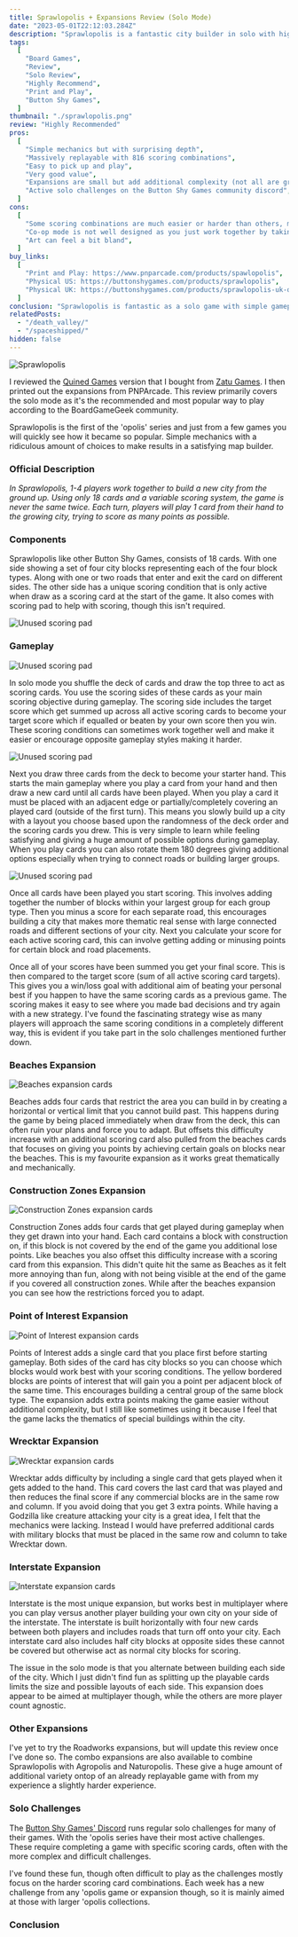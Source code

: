 ```yaml
---
title: Sprawlopolis + Expansions Review (Solo Mode)
date: "2023-05-01T22:12:03.284Z"
description: "Sprawlopolis is a fantastic city builder in solo with high replayability."
tags:
  [
    "Board Games",
    "Review",
    "Solo Review",
    "Highly Recommend",
    "Print and Play",
    "Button Shy Games",
  ]
thumbnail: "./sprawlopolis.png"
review: "Highly Recommended"
pros:
  [
    "Simple mechanics but with surprising depth",
    "Massively replayable with 816 scoring combinations",
    "Easy to pick up and play",
    "Very good value",
    "Expansions are small but add additional complexity (not all are great though)",
    "Active solo challenges on the Button Shy Games community discord",
  ]
cons:
  [
    "Some scoring combinations are much easier or harder than others, making some combinations unfun",
    "Co-op mode is not well designed as you just work together by taking turns without showing your cards",
    "Art can feel a bit bland",
  ]
buy_links:
  [
    "Print and Play: https://www.pnparcade.com/products/spawlopolis",
    "Physical US: https://buttonshygames.com/products/sprawlopolis",
    "Physical UK: https://buttonshygames.com/products/sprawlopolis-uk-only",
  ]
conclusion: "Sprawlopolis is fantastic as a solo game with simple gameplay that manages to have plenty of depth with only 18 cards. Random scoring goals adds so much replayability making it one of the best value Button Shy Games. Though the multiplayer is lackluster so I would recommend trying purpose built multiplayer Button Shy Games or playing with the Interstate expansion with two copies of the base game."
relatedPosts:
  - "/death_valley/"
  - "/spaceshipped/"
hidden: false
---
```


![Sprawlopolis](./sp_box.jpg)

I reviewed the [Quined Games](http://xmedia.quined.nl/shop/sprawlopolis/) version that I bought from [Zatu Games](https://www.board-game.co.uk/product/sprawlopolis/). I then printed out the expansions from PNPArcade. This review primarily covers the solo mode as it's the recommended and most popular way to play according to the BoardGameGeek community.

Sprawlopolis is the first of the 'opolis' series and just from a few games you will quickly see how it became so popular. Simple mechanics with a ridiculous amount of choices to make results in a satisfying map builder.

### Official Description

_In Sprawlopolis, 1-4 players work together to build a new city from the ground up. Using only 18 cards and a variable scoring system, the game is never the same twice. Each turn, players will play 1 card from their hand to the growing city, trying to score as many points as possible._

### Components

Sprawlopolis like other Button Shy Games, consists of 18 cards. With one side showing a set of four city blocks representing each of the four block types. Along with one or two roads that enter and exit the card on different sides. The other side has a unique scoring condition that is only active when draw as a scoring card at the start of the game. It also comes with scoring pad to help with scoring, though this isn't required.

![Unused scoring pad](./sp_unscored.jpg)

### Gameplay

![Unused scoring pad](./sp_full.jpg)

In solo mode you shuffle the deck of cards and draw the top three to act as scoring cards. You use the scoring sides of these cards as your main scoring objective during gameplay. The scoring side includes the target score which get summed up across all active scoring cards to become your target score which if equalled or beaten by your own score then you win. These scoring conditions can sometimes work together well and make it easier or encourage opposite gameplay styles making it harder.

![Unused scoring pad](./sp_score_cards.jpg)

Next you draw three cards from the deck to become your starter hand. This starts the main gameplay where you play a card from your hand and then draw a new card until all cards have been played. When you play a card it must be placed with an adjacent edge or partially/completely covering an played card (outside of the first turn). This means you slowly build up a city with a layout you choose based upon the randomness of the deck order and the scoring cards you drew. This is very simple to learn while feeling satisfying and giving a huge amount of possible options during gameplay. When you play cards you can also rotate them 180 degrees giving additional options especially when trying to connect roads or building larger groups.

![Unused scoring pad](./sp_full.jpg)

Once all cards have been played you start scoring. This involves adding together the number of blocks within your largest group for each group type. Then you minus a score for each separate road, this encourages building a city that makes more thematic real sense with large connected roads and different sections of your city. Next you calculate your score for each active scoring card, this can involve getting adding or minusing points for certain block and road placements.

Once all of your scores have been summed you get your final score. This is then compared to the target score (sum of all active scoring card targets). This gives you a win/loss goal with additional aim of beating your personal best if you happen to have the same scoring cards as a previous game. The scoring makes it easy to see where you made bad decisions and try again with a new strategy. I've found the fascinating strategy wise as many players will approach the same scoring conditions in a completely different way, this is evident if you take part in the solo challenges mentioned further down.

### Beaches Expansion

![Beaches expansion cards](./sp_beach.jpg)

Beaches adds four cards that restrict the area you can build in by creating a horizontal or vertical limit that you cannot build past. This happens during the game by being placed immediately when draw from the deck, this can often ruin your plans and force you to adapt. But offsets this difficulty increase with an additional scoring card also pulled from the beaches cards that focuses on giving you points by achieving certain goals on blocks near the beaches. This is my favourite expansion as it works great thematically and mechanically.

### Construction Zones Expansion

![Construction Zones expansion cards](./sp_construction.jpg)

Construction Zones adds four cards that get played during gameplay when they get drawn into your hand. Each card contains a block with construction on, if this block is not covered by the end of the game you additional lose points. Like beaches you also offset this difficulty increase with a scoring card from this expansion. This didn't quite hit the same as Beaches as it felt more annoying than fun, along with not being visible at the end of the game if you covered all construction zones. While after the beaches expansion you can see how the restrictions forced you to adapt.

### Point of Interest Expansion

![Point of Interest expansion cards](./sp_poi.jpg)

Points of Interest adds a single card that you place first before starting gameplay. Both sides of the card has city blocks so you can choose which blocks would work best with your scoring conditions. The yellow bordered blocks are points of interest that will gain you a point per adjacent block of the same time. This encourages building a central group of the same block type. The expansion adds extra points making the game easier without additional complexity, but I still like sometimes using it because I feel that the game lacks the thematics of special buildings within the city.

### Wrecktar Expansion

![Wrecktar expansion cards](./sp_wrecktar.jpg)

Wrecktar adds difficulty by including a single card that gets played when it gets added to the hand. This card covers the last card that was played and then reduces the final score if any commercial blocks are in the same row and column. If you avoid doing that you get 3 extra points. While having a Godzilla like creature attacking your city is a great idea, I felt that the mechanics were lacking. Instead I would have preferred additional cards with military blocks that must be placed in the same row and column to take Wrecktar down.

### Interstate Expansion

![Interstate expansion cards](./sp_interstate.jpg)

Interstate is the most unique expansion, but works best in multiplayer where you can play versus another player building your own city on your side of the interstate. The interstate is built horizontally with four new cards between both players and includes roads that turn off onto your city. Each interstate card also includes half city blocks at opposite sides these cannot be covered but otherwise act as normal city blocks for scoring.

The issue in the solo mode is that you alternate between building each side of the city. Which I just didn't find fun as splitting up the playable cards limits the size and possible layouts of each side. This expansion does appear to be aimed at multiplayer though, while the others are more player count agnostic.

### Other Expansions

I've yet to try the Roadworks expansions, but will update this review once I've done so. The combo expansions are also available to combine Sprawlopolis with Agropolis and Naturopolis. These give a huge amount of additional variety ontop of an already replayable game with from my experience a slightly harder experience.

### Solo Challenges

The [Button Shy Games' Discord](https://discord.com/invite/aUBMvnu) runs regular solo challenges for many of their games. With the 'opolis series have their most active challenges. These require completing a game with specific scoring cards, often with the more complex and difficult challenges.

I've found these fun, though often difficult to play as the challenges mostly focus on the harder scoring card combinations. Each week has a new challenge from any 'opolis game or expansion though, so it is mainly aimed at those with larger 'opolis collections.

### Conclusion
